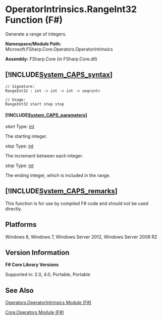 # OperatorIntrinsics.RangeInt32 Function (F#)

Generate a range of integers.

**Namespace/Module Path:** Microsoft.FSharp.Core.Operators.OperatorIntrinsics

**Assembly:** FSharp.Core (in FSharp.Core.dll)


## [!INCLUDE[System_CAPS_syntax](//System/Token/System_CAPS_syntax_md.md)]

```
// Signature:
RangeInt32 : int -> int -> int -> seq<int>

// Usage:
RangeInt32 start step stop
```

#### [!INCLUDE[System_CAPS_parameters](//System/Token/System_CAPS_parameters_md.md)]
*start*
Type: [int](http://msdn.microsoft.com/en-us/library/025d5455-3622-4ea5-9573-3ecbd4ee1375)


The starting integer.


*step*
Type: [int](http://msdn.microsoft.com/en-us/library/025d5455-3622-4ea5-9573-3ecbd4ee1375)


The increment between each integer.


*stop*
Type: [int](http://msdn.microsoft.com/en-us/library/025d5455-3622-4ea5-9573-3ecbd4ee1375)


The ending integer, which is included in the range.




## [!INCLUDE[System_CAPS_remarks](//System/Token/System_CAPS_remarks_md.md)]
This function is for use by compiled F# code and should not be used directly.


## Platforms
Windows 8, Windows 7, Windows Server 2012, Windows Server 2008 R2


## Version Information
**F# Core Library Versions**

Supported in: 2.0, 4.0, Portable, Portable




## See Also
[Operators.OperatorIntrinsics Module &#40;F&#35;&#41;](Operators.OperatorIntrinsics+Module+28%F%2329%.md)

[Core.Operators Module &#40;F&#35;&#41;](Core.Operators+Module+28%F%2329%.md)

